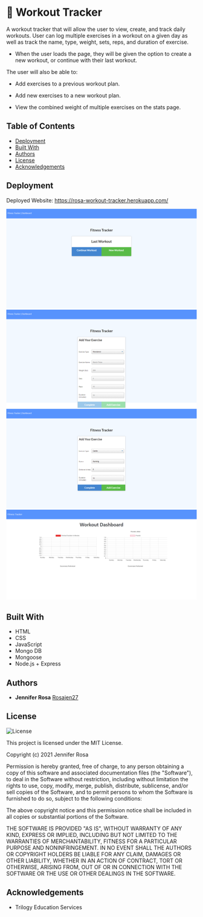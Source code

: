 # 💪 Workout Tracker

A workout tracker that will allow the user to view, create, and track daily workouts. User can log multiple exercises in a workout on a given day as well as track the name, type, weight, sets, reps, and duration of exercise.

* When the user loads the page, they will be given the option to create a new workout, or continue with their last workout.

The user will also be able to:

* Add exercises to a previous workout plan.

* Add new exercises to a new workout plan.

* View the combined weight of multiple exercises on the stats page.


## Table of Contents
* [Deployment](#deployment)
* [Built With](#built-with)
* [Authors](#authors)
* [License](#license)
* [Acknowledgements](#acknowledgement)


## Deployment

Deployed Website: https://rosa-workout-tracker.herokuapp.com/

![workout-tracker.PNG](./public/workout-tracker.png)
![workout-tracker.PNG](./public/workout-tracker2.png)
![workout-tracker.PNG](./public/workout-tracker3.png)
![workout-tracker.PNG](./public/workout-tracker4.png)


## Built With

* HTML
* CSS
* JavaScript
* Mongo DB
* Mongoose
* Node.js + Express


## Authors

  - **Jennifer Rosa**
    [Rosajen27](https://rosajen27.github.io/)


## License

![License](https://img.shields.io/badge/license-MIT%20License-blue.svg)

This project is licensed under the MIT License.

Copyright (c) 2021 Jennifer Rosa

Permission is hereby granted, free of charge, to any person obtaining a copy
of this software and associated documentation files (the "Software"), to deal
in the Software without restriction, including without limitation the rights
to use, copy, modify, merge, publish, distribute, sublicense, and/or sell
copies of the Software, and to permit persons to whom the Software is
furnished to do so, subject to the following conditions:

The above copyright notice and this permission notice shall be included in all
copies or substantial portions of the Software.

THE SOFTWARE IS PROVIDED "AS IS", WITHOUT WARRANTY OF ANY KIND, EXPRESS OR
IMPLIED, INCLUDING BUT NOT LIMITED TO THE WARRANTIES OF MERCHANTABILITY,
FITNESS FOR A PARTICULAR PURPOSE AND NONINFRINGEMENT. IN NO EVENT SHALL THE
AUTHORS OR COPYRIGHT HOLDERS BE LIABLE FOR ANY CLAIM, DAMAGES OR OTHER
LIABILITY, WHETHER IN AN ACTION OF CONTRACT, TORT OR OTHERWISE, ARISING FROM,
OUT OF OR IN CONNECTION WITH THE SOFTWARE OR THE USE OR OTHER DEALINGS IN THE
SOFTWARE.


## Acknowledgements

* Trilogy Education Services
